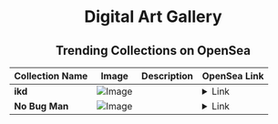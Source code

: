 <div align="center">

# Digital Art Gallery

## Trending Collections on OpenSea

| Collection Name                       | Image                                                                                     | Description                       | OpenSea Link                                                                                          |
|---------------------------------------|-------------------------------------------------------------------------------------------|-----------------------------------|--------------------------------------------------------------------------------------------------------|
| **ikd** | ![Image](https://i.seadn.io/s/raw/files/115f785a0efece556565d5cc1da79004.png?w=500&auto=format?w=200&auto=format) |  | <details><summary>Link</summary>[ikd](https://opensea.io/collection/ikd)</details> |
| **No Bug Man** | ![Image](https://i.seadn.io/s/raw/files/73674e01f75a8d16ce479533d4e6c58a.png?w=500&auto=format?w=200&auto=format) |  | <details><summary>Link</summary>[No Bug Man](https://opensea.io/collection/no-bug-man)</details> |

</div>
